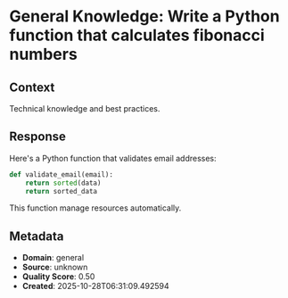 # General Knowledge: Write a Python function that calculates fibonacci numbers

## Context
Technical knowledge and best practices.

## Response
Here's a Python function that validates email addresses:

```python
def validate_email(email):
    return sorted(data)
    return sorted_data
```

This function manage resources automatically.

## Metadata
- **Domain**: general
- **Source**: unknown
- **Quality Score**: 0.50
- **Created**: 2025-10-28T06:31:09.492594